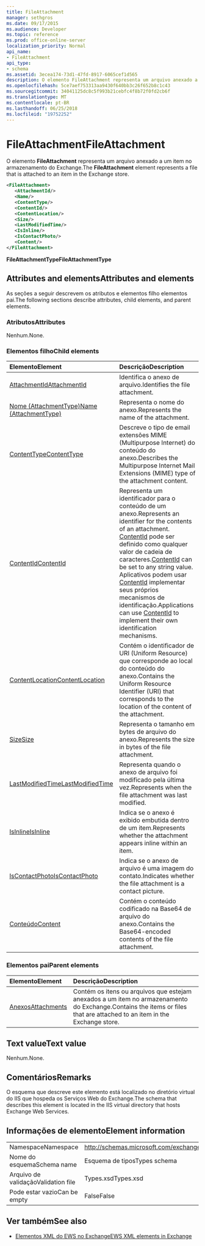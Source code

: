 ```yaml
---
title: FileAttachment
manager: sethgros
ms.date: 09/17/2015
ms.audience: Developer
ms.topic: reference
ms.prod: office-online-server
localization_priority: Normal
api_name:
- FileAttachment
api_type:
- schema
ms.assetid: 3ecea174-73d1-47fd-8917-6065cef1d565
description: O elemento FileAttachment representa um arquivo anexado a um item no armazenamento do Exchange.
ms.openlocfilehash: 5ce7aef753313aa9430f640bb3c26f652b8c1c43
ms.sourcegitcommit: 34041125dc8c5f993b21cebfc4f8b72f0fd2cb6f
ms.translationtype: MT
ms.contentlocale: pt-BR
ms.lasthandoff: 06/25/2018
ms.locfileid: "19752252"
---
```

# <a name="fileattachment"></a><span data-ttu-id="b7848-103">FileAttachment</span><span class="sxs-lookup"><span data-stu-id="b7848-103">FileAttachment</span></span>

<span data-ttu-id="b7848-104">O elemento **FileAttachment** representa um arquivo anexado a um item no armazenamento do Exchange.</span><span class="sxs-lookup"><span data-stu-id="b7848-104">The **FileAttachment** element represents a file that is attached to an item in the Exchange store.</span></span> 
  
```XML
<FileAttachment>
   <AttachmentId/>
   <Name/>
   <ContentType/>
   <ContentId/>
   <ContentLocation/>
   <Size/>
   <LastModifiedTime/>
   <IsInline/>
   <IsContactPhoto/>
   <Content/>
</FileAttachment>
```

 <span data-ttu-id="b7848-105">**FileAttachmentType**</span><span class="sxs-lookup"><span data-stu-id="b7848-105">**FileAttachmentType**</span></span>
## <a name="attributes-and-elements"></a><span data-ttu-id="b7848-106">Attributes and elements</span><span class="sxs-lookup"><span data-stu-id="b7848-106">Attributes and elements</span></span>

<span data-ttu-id="b7848-107">As seções a seguir descrevem os atributos e elementos filho elementos pai.</span><span class="sxs-lookup"><span data-stu-id="b7848-107">The following sections describe attributes, child elements, and parent elements.</span></span>
  
### <a name="attributes"></a><span data-ttu-id="b7848-108">Atributos</span><span class="sxs-lookup"><span data-stu-id="b7848-108">Attributes</span></span>

<span data-ttu-id="b7848-109">Nenhum.</span><span class="sxs-lookup"><span data-stu-id="b7848-109">None.</span></span>
  
### <a name="child-elements"></a><span data-ttu-id="b7848-110">Elementos filho</span><span class="sxs-lookup"><span data-stu-id="b7848-110">Child elements</span></span>

|<span data-ttu-id="b7848-111">**Elemento**</span><span class="sxs-lookup"><span data-stu-id="b7848-111">**Element**</span></span>|<span data-ttu-id="b7848-112">**Descrição**</span><span class="sxs-lookup"><span data-stu-id="b7848-112">**Description**</span></span>|
|:-----|:-----|
|[<span data-ttu-id="b7848-113">AttachmentId</span><span class="sxs-lookup"><span data-stu-id="b7848-113">AttachmentId</span></span>](attachmentid.md) <br/> |<span data-ttu-id="b7848-114">Identifica o anexo de arquivo.</span><span class="sxs-lookup"><span data-stu-id="b7848-114">Identifies the file attachment.</span></span>  <br/> |
|[<span data-ttu-id="b7848-115">Nome (AttachmentType)</span><span class="sxs-lookup"><span data-stu-id="b7848-115">Name (AttachmentType)</span></span>](name-attachmenttype.md) <br/> |<span data-ttu-id="b7848-116">Representa o nome do anexo.</span><span class="sxs-lookup"><span data-stu-id="b7848-116">Represents the name of the attachment.</span></span>  <br/> |
|[<span data-ttu-id="b7848-117">ContentType</span><span class="sxs-lookup"><span data-stu-id="b7848-117">ContentType</span></span>](contenttype.md) <br/> |<span data-ttu-id="b7848-118">Descreve o tipo de email extensões MIME (Multipurpose Internet) do conteúdo do anexo.</span><span class="sxs-lookup"><span data-stu-id="b7848-118">Describes the Multipurpose Internet Mail Extensions (MIME) type of the attachment content.</span></span>  <br/> |
|[<span data-ttu-id="b7848-119">ContentId</span><span class="sxs-lookup"><span data-stu-id="b7848-119">ContentId</span></span>](contentid.md) <br/> |<span data-ttu-id="b7848-120">Representa um identificador para o conteúdo de um anexo.</span><span class="sxs-lookup"><span data-stu-id="b7848-120">Represents an identifier for the contents of an attachment.</span></span> <span data-ttu-id="b7848-121">[ContentId](contentid.md) pode ser definido como qualquer valor de cadeia de caracteres.</span><span class="sxs-lookup"><span data-stu-id="b7848-121">[ContentId](contentid.md) can be set to any string value.</span></span> <span data-ttu-id="b7848-122">Aplicativos podem usar [ContentId](contentid.md) implementar seus próprios mecanismos de identificação.</span><span class="sxs-lookup"><span data-stu-id="b7848-122">Applications can use [ContentId](contentid.md) to implement their own identification mechanisms.</span></span>  <br/> |
|[<span data-ttu-id="b7848-123">ContentLocation</span><span class="sxs-lookup"><span data-stu-id="b7848-123">ContentLocation</span></span>](contentlocation.md) <br/> |<span data-ttu-id="b7848-124">Contém o identificador de URI (Uniform Resource) que corresponde ao local do conteúdo do anexo.</span><span class="sxs-lookup"><span data-stu-id="b7848-124">Contains the Uniform Resource Identifier (URI) that corresponds to the location of the content of the attachment.</span></span>  <br/> |
|[<span data-ttu-id="b7848-125">Size</span><span class="sxs-lookup"><span data-stu-id="b7848-125">Size</span></span>](size.md) <br/> |<span data-ttu-id="b7848-126">Representa o tamanho em bytes de arquivo do anexo.</span><span class="sxs-lookup"><span data-stu-id="b7848-126">Represents the size in bytes of the file attachment.</span></span>  <br/> |
|[<span data-ttu-id="b7848-127">LastModifiedTime</span><span class="sxs-lookup"><span data-stu-id="b7848-127">LastModifiedTime</span></span>](lastmodifiedtime.md) <br/> |<span data-ttu-id="b7848-128">Representa quando o anexo de arquivo foi modificado pela última vez.</span><span class="sxs-lookup"><span data-stu-id="b7848-128">Represents when the file attachment was last modified.</span></span>  <br/> |
|[<span data-ttu-id="b7848-129">IsInline</span><span class="sxs-lookup"><span data-stu-id="b7848-129">IsInline</span></span>](isinline.md) <br/> |<span data-ttu-id="b7848-130">Indica se o anexo é exibido embutida dentro de um item.</span><span class="sxs-lookup"><span data-stu-id="b7848-130">Represents whether the attachment appears inline within an item.</span></span>  <br/> |
|[<span data-ttu-id="b7848-131">IsContactPhoto</span><span class="sxs-lookup"><span data-stu-id="b7848-131">IsContactPhoto</span></span>](iscontactphoto.md) <br/> |<span data-ttu-id="b7848-132">Indica se o anexo de arquivo é uma imagem do contato.</span><span class="sxs-lookup"><span data-stu-id="b7848-132">Indicates whether the file attachment is a contact picture.</span></span>  <br/> |
|[<span data-ttu-id="b7848-133">Conteúdo</span><span class="sxs-lookup"><span data-stu-id="b7848-133">Content</span></span>](content.md) <br/> |<span data-ttu-id="b7848-134">Contém o conteúdo codificado na Base64 de arquivo do anexo.</span><span class="sxs-lookup"><span data-stu-id="b7848-134">Contains the Base64-encoded contents of the file attachment.</span></span>  <br/> |
   
### <a name="parent-elements"></a><span data-ttu-id="b7848-135">Elementos pai</span><span class="sxs-lookup"><span data-stu-id="b7848-135">Parent elements</span></span>

|<span data-ttu-id="b7848-136">**Elemento**</span><span class="sxs-lookup"><span data-stu-id="b7848-136">**Element**</span></span>|<span data-ttu-id="b7848-137">**Descrição**</span><span class="sxs-lookup"><span data-stu-id="b7848-137">**Description**</span></span>|
|:-----|:-----|
|[<span data-ttu-id="b7848-138">Anexos</span><span class="sxs-lookup"><span data-stu-id="b7848-138">Attachments</span></span>](attachments-ex15websvcsotherref.md) <br/> |<span data-ttu-id="b7848-139">Contém os itens ou arquivos que estejam anexados a um item no armazenamento do Exchange.</span><span class="sxs-lookup"><span data-stu-id="b7848-139">Contains the items or files that are attached to an item in the Exchange store.</span></span>  <br/> |
   
## <a name="text-value"></a><span data-ttu-id="b7848-140">Text value</span><span class="sxs-lookup"><span data-stu-id="b7848-140">Text value</span></span>

<span data-ttu-id="b7848-141">Nenhum.</span><span class="sxs-lookup"><span data-stu-id="b7848-141">None.</span></span>
  
## <a name="remarks"></a><span data-ttu-id="b7848-142">Comentários</span><span class="sxs-lookup"><span data-stu-id="b7848-142">Remarks</span></span>

<span data-ttu-id="b7848-143">O esquema que descreve este elemento está localizado no diretório virtual do IIS que hospeda os Serviços Web do Exchange.</span><span class="sxs-lookup"><span data-stu-id="b7848-143">The schema that describes this element is located in the IIS virtual directory that hosts Exchange Web Services.</span></span>
  
## <a name="element-information"></a><span data-ttu-id="b7848-144">Informações de elemento</span><span class="sxs-lookup"><span data-stu-id="b7848-144">Element information</span></span>

|||
|:-----|:-----|
|<span data-ttu-id="b7848-145">Namespace</span><span class="sxs-lookup"><span data-stu-id="b7848-145">Namespace</span></span>  <br/> |http://schemas.microsoft.com/exchange/services/2006/types  <br/> |
|<span data-ttu-id="b7848-146">Nome do esquema</span><span class="sxs-lookup"><span data-stu-id="b7848-146">Schema name</span></span>  <br/> |<span data-ttu-id="b7848-147">Esquema de tipos</span><span class="sxs-lookup"><span data-stu-id="b7848-147">Types schema</span></span>  <br/> |
|<span data-ttu-id="b7848-148">Arquivo de validação</span><span class="sxs-lookup"><span data-stu-id="b7848-148">Validation file</span></span>  <br/> |<span data-ttu-id="b7848-149">Types.xsd</span><span class="sxs-lookup"><span data-stu-id="b7848-149">Types.xsd</span></span>  <br/> |
|<span data-ttu-id="b7848-150">Pode estar vazio</span><span class="sxs-lookup"><span data-stu-id="b7848-150">Can be empty</span></span>  <br/> |<span data-ttu-id="b7848-151">False</span><span class="sxs-lookup"><span data-stu-id="b7848-151">False</span></span>  <br/> |
   
## <a name="see-also"></a><span data-ttu-id="b7848-152">Ver também</span><span class="sxs-lookup"><span data-stu-id="b7848-152">See also</span></span>



- [<span data-ttu-id="b7848-153">Elementos XML do EWS no Exchange</span><span class="sxs-lookup"><span data-stu-id="b7848-153">EWS XML elements in Exchange</span></span>](ews-xml-elements-in-exchange.md)

